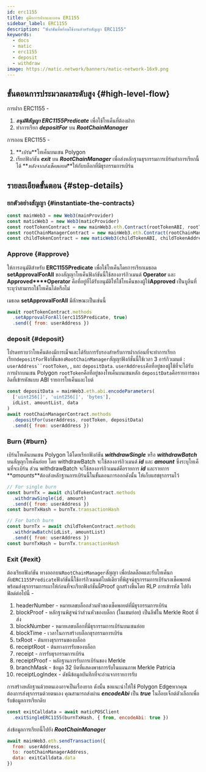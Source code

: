 ```yaml
---
id: erc1155
title: คู่มือการฝากและถอน ER1155
sidebar_label: ERC1155
description: "ฟังก์ชันที่พร้อมใช้งานสำหรับสัญญา ERC1155"
keywords:
  - docs
  - matic
  - erc1155
  - deposit
  - withdraw
image: https://matic.network/banners/matic-network-16x9.png
---
```


## ขั้นตอนการประมวลผลระดับสูง {#high-level-flow}

การฝาก ERC1155 -

1. **_อนุมัติสัญญา_** **_ERC1155Predicate_** เพื่อใช้โทเค็นที่ต้องฝาก
2. ทำการเรียก **_depositFor_** บน **_RootChainManager_**

การถอน ERC1155 -

1. **_เบิร์น_**โทเค็นบนเชน Polygon
2. เรียกฟังก์ชัน **_exit_** บน **_RootChainManager_** เพื่อส่งหลักฐานธุรกรรมการเบิร์นทำการเรียกนี้ได้ **_หลังจากส่งเช็คพอยต์_**ให้กับบล็อกที่มีธุรกรรมการเบิร์น

## รายละเอียดขั้นตอน {#step-details}

### ยกตัวอย่างสัญญา {#instantiate-the-contracts}
```js
const mainWeb3 = new Web3(mainProvider)
const maticWeb3 = new Web3(maticProvider)
const rootTokenContract = new mainWeb3.eth.Contract(rootTokenABI, rootTokenAddress)
const rootChainManagerContract = new mainWeb3.eth.Contract(rootChainManagerABI, rootChainManagerAddress)
const childTokenContract = new maticWeb3(childTokenABI, childTokenAddress)
```

### Approve {#approve}
ให้การอนุมัติสำหรับ **ERC1155Predicate** เพื่อใช้โทเค็นโดยการเรียกเมธอด **setApprovalForAll** ของสัญญาโทเค็นฟังก์ชันนี้ใช้สองอาร์กิวเมนต์ **Operator** และ **Approved****Operator** คือที่อยู่ที่ได้รับอนุมัติให้ใช้โทเค็นของผู้ใช้**Approved** เป็นบูลีนที่ระบุว่าสามารถใช้โทเค็นได้หรือไม่

เมธอด **setApprovalForAll** มีลักษณะเป็นเช่นนี้
```js
await rootTokenContract.methods
  .setApprovalForAll(erc1155Predicate, true)
  .send({ from: userAddress })
```

### deposit {#deposit}
โปรดทราบว่าโทเค็นต้องมีการเม็จและได้รับการรับรองสำหรับการฝากก่อนที่จะทำการเรียก  เรียก`depositFor`ฟังก์ชั่นของ`RootChainManager`สัญญาฟังก์ชั่นนี้ใช้เวลา 3 อาร์กิวเมนต์ : `userAddress``rootToken`, , และ `depositData`. `userAddress`คือที่อยู่ของผู้ใช้ที่จะได้รับการฝากบนเชน Polygon `rootToken`คือที่อยู่ของโทเค็นบนเชนหลัก `depositData`คือรายการของอิดที่เข้ารหัสแบบ ABI รายการโทเค็นและไบต์
```js
const depositData = mainWeb3.eth.abi.encodeParameters(
  ['uint256[]', 'uint256[]', 'bytes'],
  idList, amountList, data
)
await rootChainManagerContract.methods
  .depositFor(userAddress, rootToken, depositData)
  .send({ from: userAddress })
```

### Burn {#burn}
เบิร์นโทเค็นบนเชน Polygon ได้โดยเรียกฟังก์ชัน **_withdrawSingle_** หรือ **_withdrawBatch_** บนสัญญาโทเค็นย่อย โดย withdrawBatch จะใช้สองอาร์กิวเมนต์ **_id_** และ **_amount_** ซึ่งระบุโทเค็นที่จะเบิร์น ส่วน withdrawBatch จะใช้สองอาร์กิวเมนต์คือรายการ **_id_** และรายการ **_amounts_**ต้องส่งหลักฐานการเบิร์นนี้ในขั้นตอนการออกดังนั้น ให้เก็บแฮชธุรกรรมไว้
```js
// For single burn
const burnTx = await childTokenContract.methods
  .withdrawSingle(id, amount)
  .send({ from: userAddress })
const burnTxHash = burnTx.transactionHash
```
```js
// For batch burn
const burnTx = await childTokenContract.methods
  .withdrawBatch(idList, amountList)
  .send({ from: userAddress })
const burnTxHash = burnTx.transactionHash
```

### Exit {#exit}
ต้องเรียกฟังก์ชัน ทางออกบน`RootChainManager`สัญญา เพื่อปลดล็อคและรับโทเค็นกลับ`ERC1155Predicate`ฟังก์ชันนี้ใช้อาร์กิวเมนต์ไบต์เดียวที่พิสูจน์ธุรกรรมการเบิร์นรอเช็คพอยต์พร้อมส่งธุรกรรมการเผาให้ก่อนที่จะเรียกฟังก์ชั่นนี้Proof ถูกสร้างขึ้นโดย RLP การเข้ารหัส ไปยังฟิลด์ต่อไปนี้ -

1. headerNumber - หมายเลขบล็อกส่วนหัวของเช็คพอยต์ที่มีธุรกรรมการเบิร์น
2. blockProof - หลักฐานพิสูจน์ว่าส่วนหัวของบล็อก (ในเชนย่อย) เป็นลีฟใน Merkle Root ที่ส่ง
3. blockNumber - หมายเลขบล็อกที่มีธุรกรรมการเบิร์นบนเชนย่อย
4. blockTime - เวลาในการสร้างบล็อกธุรกรรมการเบิร์น
5. txRoot - ต้นทางธุรกรรมของบล็อก
6. receiptRoot - ต้นทางการรับของบล็อก
7. receipt - การรับธุรกรรมการเบิร์น
8. receiptProof - หลักฐานการรับการเบิร์นของ Merkle
9. branchMask - ข้อมูล 32 บิตที่แสดงพาธการรับในแผนภาพ Merkle Patricia
10. receiptLogIndex - ดัชนีข้อมูลบันทึกที่จะอ่านจากรายการรับ

การสร้างหลักฐานด้วยตนเองอาจเป็นเรื่องยาก ดังนั้น ขอแนะนำให้ใช้ Polygon Edgeหากคุณต้องการส่งธุรกรรมด้วยตนเอง คุณสามารถส่งผ่าน **_encodeAbi_** เป็น **_true_** ในอ็อบเจ็กต์ตัวเลือกเพื่อรับข้อมูลการเรียกดิบ

```js
const exitCalldata = await maticPOSClient
  .exitSingleERC1155(burnTxHash, { from, encodeAbi: true })
```

ส่งข้อมูลการเรียกนี้ไปยัง **_RootChainManager_**
```js
await mainWeb3.eth.sendTransaction({
  from: userAddress,
  to: rootChainManagerAddress,
  data: exitCalldata.data
})
```
